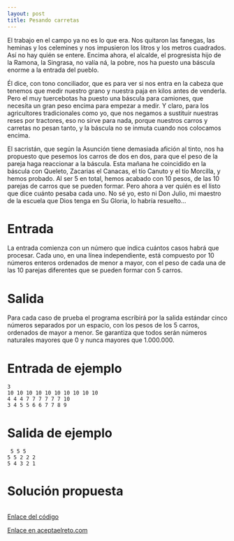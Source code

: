 ```yaml
---
layout: post
title: Pesando carretas
---
```


El trabajo en el campo ya no es lo que era. Nos quitaron las fanegas, las heminas y los celemines y nos impusieron los litros y los metros cuadrados. Así no hay quién se entere. Encima ahora, el alcalde, el progresista hijo de la Ramona, la Singrasa, no valía ná, la pobre, nos ha puesto una báscula enorme a la entrada del pueblo.

Él dice, con tono conciliador, que es para ver si nos entra en la cabeza que tenemos que medir nuestro grano y nuestra paja en kilos antes de venderla. Pero el muy tuercebotas ha puesto una báscula para camiones, que necesita un gran peso encima para empezar a medir. Y claro, para los agricultores tradicionales como yo, que nos negamos a sustituir nuestras reses por tractores, eso no sirve para nada, porque nuestros carros y carretas no pesan tanto, y la báscula no se inmuta cuando nos colocamos encima.

El sacristán, que según la Asunción tiene demasiada afición al tinto, nos ha propuesto que pesemos los carros de dos en dos, para que el peso de la pareja haga reaccionar a la báscula. Esta mañana he coincidido en la báscula con Queleto, Zacarias el Canacas, el tío Canuto y el tío Morcilla, y hemos probado. Al ser 5 en total, hemos acabado con 10 pesos, de las 10 parejas de carros que se pueden formar. Pero ahora a ver quién es el listo que dice cuánto pesaba cada uno. No sé yo, esto ni Don Julio, mi maestro de la escuela que Dios tenga en Su Gloria, lo habría resuelto… 

# Entrada

La entrada comienza con un número que indica cuántos casos habrá que procesar. Cada uno, en una línea independiente, está compuesto por 10 números enteros ordenados de menor a mayor, con el peso de cada una de las 10 parejas diferentes que se pueden formar con 5 carros. 

# Salida

Para cada caso de prueba el programa escribirá por la salida estándar cinco números separados por un espacio, con los pesos de los 5 carros, ordenados de mayor a menor. Se garantiza que todos serán números naturales mayores que 0 y nunca mayores que 1.000.000. 

# Entrada de ejemplo

```
3
10 10 10 10 10 10 10 10 10 10
4 4 4 7 7 7 7 7 7 10
3 4 5 5 6 6 7 7 8 9
```

# Salida de ejemplo

```
 5 5 5
5 5 2 2 2
5 4 3 2 1
```
# Solución propuesta

``` python

```

[Enlace del código](https://github.com/israelem/aceptaelreto/blob/master/codes/2018-03-12-carretas.py)

[Enlace en aceptaelreto.com](https://www.aceptaelreto.com/problem/statement.php?id=332)
